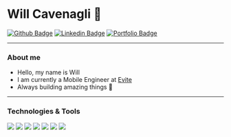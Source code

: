# Will Cavenagli :rocket:

[![Github Badge](https://img.shields.io/badge/-Github-000?style=flat-square&logo=Github&logoColor=white&link=https://github.com/WillCavenagli)](https://github.com/willcav) 
[![Linkedin Badge](https://img.shields.io/badge/-LinkedIn-blue?style=flat-square&logo=Linkedin&logoColor=white&link=https://www.linkedin.com/in/wcavenagli/)](https://www.linkedin.com/in/wcavenagli/)
[![Portfolio Badge](https://img.shields.io/badge/-Portfolio-white?style=flat-square&logo=square&logoColor=black&link=https://willcav.com/)](https://willcav.com)

<!-- ![Karanalpe Status](https://github-readme-stats.vercel.app/api?username=willcav&show_icons=true) -->

---

### About me

- Hello, my name is Will
- I am currently a Mobile Engineer at <a href="https://www.evite.com/" target="_blank">Evite</a>
- Always building amazing things :rocket:

---
### Technologies & Tools

![](https://img.shields.io/badge/-Flutter-informational?style=flat&logo=flutter&logoColor=white&color=60c9f8)
![](https://img.shields.io/badge/-Dart-informational?style=flat&logo=dart&logoColor=white&color=035597)
![](https://img.shields.io/badge/-Kotlin-informational?style=flat&logo=kotlin&logoColor=white&color=ed7c36)
![](https://img.shields.io/badge/-Java-informational?style=flat&logo=java&logoColor=red&color=ffffff)
![](https://img.shields.io/badge/-JavaScript-informational?style=flat&logo=javascript&logoColor=white&color=9400D3)
![](https://img.shields.io/badge/-Node.Js-informational?style=flat&logo=node.js&logoColor=white&color=8cbf3e)
![](https://img.shields.io/badge/-Firebase-informational?style=flat&logo=firebase&logoColor=white&color=f7c42b)

